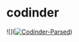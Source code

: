# codinder

![](<a href="https://ibb.co/D4smNnV"><img src="https://i.ibb.co/NxQfXzV/Codinder-Parsed.png" alt="Codinder-Parsed" border="0"></a>)

